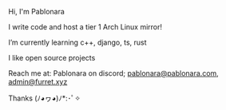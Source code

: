 Hi, I'm Pablonara

I write code and host a tier 1 Arch Linux mirror!

I’m currently learning c++, django, ts, rust

I like open source projects

Reach me at: Pablonara on discord; pablonara@pablonara.com, admin@furret.xyz

Thanks  (ﾉ◕ヮ◕)ﾉ*:･ﾟ✧

<!---
Pablonara/Pablonara is a ✨ special ✨ repository because its `README.md` (this file) appears on your GitHub profile.
You can click the Preview link to take a look at your changes.
--->
